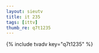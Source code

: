 ```yaml
--- 
layout: sieutv
title: it 235
tags: [ittv]
thumb_re: q7t1235
---
```

{% include tvadv key="q7t1235" %} 
